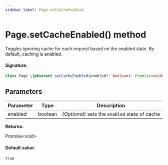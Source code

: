 ```yaml
---
sidebar_label: Page.setCacheEnabled
---
```


# Page.setCacheEnabled() method

Toggles ignoring cache for each request based on the enabled state. By default, caching is enabled.

#### Signature:

```typescript
class Page \{abstract setCacheEnabled(enabled?: boolean): Promise<void>;\}
```

## Parameters

| Parameter | Type    | Description                                               |
| --------- | ------- | --------------------------------------------------------- |
| enabled   | boolean | _(Optional)_ sets the <code>enabled</code> state of cache |

**Returns:**

Promise&lt;void&gt;

#### Default value:

`true`
